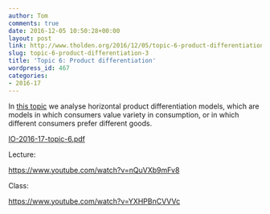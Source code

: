 ```yaml
---
author: Tom
comments: true
date: 2016-12-05 10:50:28+00:00
layout: post
link: http://www.tholden.org/2016/12/05/topic-6-product-differentiation-3/
slug: topic-6-product-differentiation-3
title: 'Topic 6: Product differentiation'
wordpress_id: 467
categories:
- 2016-17
---
```


In [this topic](http://www.tholden.org/wp-content/uploads/2016/12/IO-2016-17-topic-6.pdf) we analyse horizontal product differentiation models, which are models in which consumers value variety in consumption, or in which different consumers prefer different goods.






[IO-2016-17-topic-6.pdf](http://www.tholden.org/wp-content/uploads/2016/12/IO-2016-17-topic-6.pdf)






Lecture:

https://www.youtube.com/watch?v=nQuVXb9mFv8

Class:

https://www.youtube.com/watch?v=YXHPBnCVVVc
